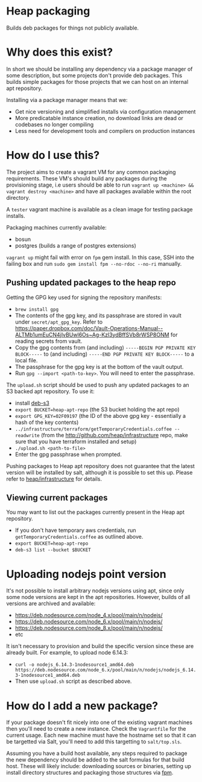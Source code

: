 # Heap packaging
Builds deb packages for things not publicly available.

# Why does this exist?
In short we should be installing any dependency via a package manager of some description, but some projects don't provide deb packages. This builds simple packages for those projects that we can host on an internal apt repository.

Installing via a package manager means that we:
* Get nice versioning and simplified installs via configuration management
* More predicatable instance creation, no download links are dead or codebases no longer compiling
* Less need for development tools and compilers on production instances

# How do I use this?
The project aims to create a vagrant VM for any common packaging requirements. These VM's should build any packages during the provisioning stage, i.e users should be able to run `vagrant up <machine> && vagrant destroy <machine>` and have all packages available within the root directory.

A `tester` vagrant machine is available as a clean image for testing package installs.

Packaging machines currently available:
* bosun
* postgres (builds a range of postgres extensions)

`vagrant up` might fail with error on `fpm` gem install. In this case, SSH into the failing box and run `sudo gem install fpm --no-rdoc --no-ri` manually.

## Pushing updated packages to the heap repo

Getting the GPG key used for signing the repository manifests:
- `brew install gpg`
- The contents of the gpg key, and its passphrase are stored in vault under `secret/apt_gpg_key`. Refer to https://paper.dropbox.com/doc/Vault-Operations-Manual--ALTMb1umEuCN4jIvBUwl6Os~Ag-Kzl3ydBffSVb8rWSP8ONM for reading secrets from vault.
- Copy the gpg contents from (and including) `-----BEGIN PGP PRIVATE KEY BLOCK-----` to (and including) `-----END PGP PRIVATE KEY BLOCK-----` to a local file.
- The passphrase for the gpg key is at the bottom of the vault output.
- Run `gpg --import <path-to-key>`. You will need to enter the passphrase.

The `upload.sh` script should be used to push any updated packages to an S3 backed apt repository. To use it:
- install [deb-s3](https://github.com/krobertson/deb-s3)
- `export BUCKET=heap-apt-repo` (the S3 bucket holding the apt repo)
- `export GPG_KEY=02F09197` (the ID of the above gpg key - essentially a hash of the key contents)
- `../infrastructure/terraform/getTemporaryCredentials.coffee --readwrite` (from the http://github.com/heap/infrastructure repo, make sure that you have terraform installed and setup)
- `./upload.sh <path-to-file>`
- Enter the gpg passphrase when prompted.

Pushing packages to Heap apt repository does not guarantee that the latest version will be installed by salt, although it is possible to set this up.
Please refer to [heap/infrastructure](https://github.com/heap/infrastructure) for details.

## Viewing current packages
You may want to list out the packages currently present in the Heap apt repository.
- If you don't have temporary aws credentials, run `getTemporaryCredentials.coffee` as outlined above.
- `export BUCKET=heap-apt-repo`
- `deb-s3 list --bucket $BUCKET`

# Uploading nodejs point version
It's not possible to install arbitrary nodejs versions using apt, since only some node versions are kept in the apt repositories.
However, builds of all versions are archived and available:
- https://deb.nodesource.com/node_4.x/pool/main/n/nodejs/
- https://deb.nodesource.com/node_6.x/pool/main/n/nodejs/
- https://deb.nodesource.com/node_8.x/pool/main/n/nodejs/
- etc

It isn't necessary to provision and build the specific version since these are already built.
For example, to upload node 6.14.3:
- `curl -o nodejs_6.14.3-1nodesource1_amd64.deb https://deb.nodesource.com/node_6.x/pool/main/n/nodejs/nodejs_6.14.3-1nodesource1_amd64.deb`
- Then use `upload.sh` script as described above.

# How do I add a new package?
If your package doesn't fit nicely into one of the existing vagrant machines then you'll need to create a new instance. Check the `Vagrantfile` for the current usage. Each new machine must have the hostname set so that it can be targetted via Salt, you'll need to add this targetting to `salt/top.sls`.

Assuming you have a build host available, any steps required to package the new dependency should be added to the salt formulas for that build host. These will likely include: downloading sources or binaries, setting up install directory structures and packaging those structures via [fpm](https://github.com/jordansissel/fpm).

